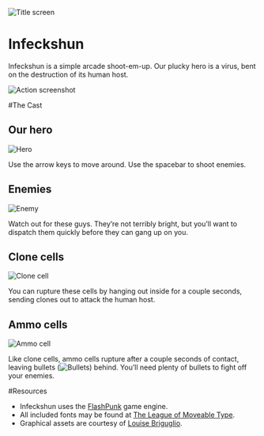 ![Title screen](https://raw.github.com/searlm/game-off-2012/master/screenshots/title_screen.png)

# Infeckshun
Infeckshun is a simple arcade shoot-em-up. Our plucky hero is a virus, bent on the destruction of its human host.

![Action screenshot](https://raw.github.com/searlm/game-off-2012/master/screenshots/action.png)

#The Cast
## Our hero 
![Hero](https://raw.github.com/searlm/game-off-2012/master/src/assets/hero_down_48x53.png)

Use the arrow keys to move around. Use the spacebar to shoot enemies.

## Enemies 
![Enemy](https://raw.github.com/searlm/game-off-2012/master/src/assets/bad_dude_64x64.png)

Watch out for these guys. They’re not terribly bright, but you’ll want to dispatch them quickly before they can gang up on you.

## Clone cells 
![Clone cell](https://raw.github.com/searlm/game-off-2012/master/src/assets/clone_host_128x126.png)

You can rupture these cells by hanging out inside for a couple seconds, sending clones out to attack the human host.

## Ammo cells 
![Ammo cell](https://raw.github.com/searlm/game-off-2012/master/src/assets/ammo_host_96x128.png)

Like clone cells, ammo cells rupture after a couple seconds of contact, leaving bullets (![Bullets](https://raw.github.com/searlm/game-off-2012/master/src/assets/bullet_17x17.png)) behind. You’ll need plenty of bullets to fight off your enemies.

#Resources
* Infeckshun uses the [FlashPunk](http://flashpunk.net) game engine. 
* All included fonts may be found at [The League of Moveable Type](http://www.theleagueofmoveabletype.com). 
* Graphical assets are courtesy of [Louise Briguglio](http://brigugl.io).

